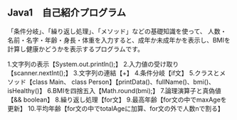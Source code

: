 ## Java1　自己紹介プログラム

「条件分岐」、「繰り返し処理」、「メソッド」などの基礎知識を使って、
人数・名前・名字・年齢・身長・体重を入力すると、成年か未成年かを表示し、BMIを計算し健康かどうかを表示するプログラムです。

1.文字列の表示【System.out.println();】
2.入力値の受け取り【scanner.nextInt();】
3.文字列の連結【+】
4.条件分岐【if文】
5.クラスとメソッド【class Main、 class Person】【printData()、fullName()、bmi()、isHealthy()】
6.BMIを四捨五入【Math.round(bmi);】
7.論理演算子と真偽値【&& boolean】
8.繰り返し処理【for文】
9.最高年齢【for文の中でmaxAgeを更新】
10.平均年齢【for文の中でtotalAgeに加算、for文の外で人数nで割る】
